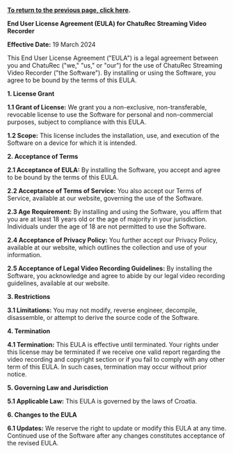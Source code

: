 **[To return to the previous page, click here](https://github.com/chaturec/chaturbate-recorder-and-downloader/).**

**End User License Agreement (EULA) for ChatuRec Streaming Video Recorder**

**Effective Date:** 19 March 2024

This End User License Agreement ("EULA") is a legal agreement between you and ChatuRec ("we," "us," or "our") for the use of ChatuRec Streaming Video Recorder ("the Software"). By installing or using the Software, you agree to be bound by the terms of this EULA.

**1. License Grant**

**1.1 Grant of License:** We grant you a non-exclusive, non-transferable, revocable license to use the Software for personal and non-commercial purposes, subject to compliance with this EULA.

**1.2 Scope:** This license includes the installation, use, and execution of the Software on a device for which it is intended.

**2. Acceptance of Terms**

**2.1 Acceptance of EULA:** By installing the Software, you accept and agree to be bound by the terms of this EULA.

**2.2 Acceptance of Terms of Service:** You also accept our Terms of Service, available at our website, governing the use of the Software.

**2.3 Age Requirement:** By installing and using the Software, you affirm that you are at least 18 years old or the age of majority in your jurisdiction. Individuals under the age of 18 are not permitted to use the Software.

**2.4 Acceptance of Privacy Policy:** You further accept our Privacy Policy, available at our website, which outlines the collection and use of your information.

**2.5 Acceptance of Legal Video Recording Guidelines:** By installing the Software, you acknowledge and agree to abide by our legal video recording guidelines, available at our website.

**3. Restrictions**

**3.1 Limitations:** You may not modify, reverse engineer, decompile, disassemble, or attempt to derive the source code of the Software.

**4. Termination**

**4.1 Termination:** This EULA is effective until terminated. Your rights under this license may be terminated if we receive one valid report regarding the video recording and copyright section or if you fail to comply with any other term of this EULA. In such cases, termination may occur without prior notice.

**5. Governing Law and Jurisdiction**

**5.1 Applicable Law:** This EULA is governed by the laws of Croatia.

**6. Changes to the EULA**

**6.1 Updates:** We reserve the right to update or modify this EULA at any time. Continued use of the Software after any changes constitutes acceptance of the revised EULA.
